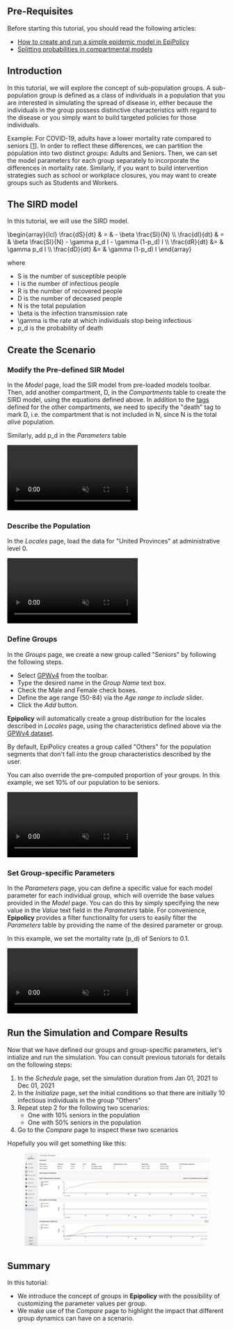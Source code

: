 ## Pre-Requisites

Before starting this tutorial, you should read the following articles:
- [How to create and run a simple epidemic model in EpiPolicy](create_your_first_scenario)
- [Splitting probabilities in compartmental models](/probability_rate)

## Introduction

In this tutorial, we will explore the concept of sub-population groups. A sub-population group is defined as a class of individuals in a population that you are interested in simulating the spread of disease in, either because the individuals in the group possess distinctive characteristics with regard to the disease or you simply want to build targeted policies for those individuals. 

Example: For COVID-19, adults have a lower mortality rate compared to seniors [[1](https://www.ncbi.nlm.nih.gov/pmc/articles/PMC7335648/)].
In order to reflect these differences, we can partition the population into two distinct _groups_: Adults and Seniors. Then, we can set the model parameters for each group separately to incorporate the differences in mortality rate. Similarly, if you want to build intervention strategies such as school or workplace closures, you may want to create groups such as Students and Workers.

## The SIRD model

In this tutorial, we will use the SIRD model.

<texb>
\begin{array}{lcl} \frac{dS}{dt} & = & - \beta \frac{SI}{N} \\
\frac{dI}{dt} & = & \beta \frac{SI}{N} - \gamma p_d I - \gamma (1-p_d) I \\
\frac{dR}{dt} &= & \gamma p_d I \\
\frac{dD}{dt} &= & \gamma (1-p_d) I
\end{array}
</texb>

where
- <tex>S</tex> is the number of susceptible people
- <tex>I</tex> is the number of infectious people
- <tex>R</tex> is the number of recovered people
- <tex>D</tex> is the number of deceased people
- <tex>N</tex> is the total population
- <tex>\beta</tex> is the infection transmission rate
- <tex>\gamma</tex> is the rate at which individuals stop being infectious
- <tex>p_d</tex> is the probability of death

## Create the Scenario

### Modify the Pre-defined SIR Model

In the _Model_ page, load the <tex>SIR</tex> model from pre-loaded models toolbar. Then, add another compartment, <tex>D</tex>, in the _Compartments_ table to create the <tex>SIRD</tex> model, using the equations defined above. 
In addition to the [tags](tags) defined for the other compartments, we need to specify the "death" tag to mark <tex>D</tex>, i.e. the compartment that is not included in <tex>N</tex>, since <tex>N</tex> is the total _alive_ population.

Similarly, add <tex>p_d</tex> in the _Parameters_ table

<div class="tutorial-video-container">
    <video class="tutorial-video" autoplay muted loop controls>
        <source src="assets/intro_to_group/model.mp4" type="video/mp4">
    </video>
</div>

### Describe the Population

In the _Locales_ page, load the data for "United Provinces" at administrative level 0.

<div class="tutorial-video-container">
    <video class="tutorial-video" autoplay muted loop controls>
        <source src="assets/create_your_first_model/locales.mp4" type="video/mp4">
    </video>
</div>

### Define Groups

In the _Groups_ page, we create a new group called "Seniors" by following the following steps. 
- Select [GPWv4](https://sedac.ciesin.columbia.edu/data/collection/gpw-v4) from the toolbar.
- Type the desired name in the _Group Name_ text box.
- Check the Male and Female check boxes.
- Define the age range (50-84) via the _Age range to include_ slider.
- Click the _Add_ button.

**Epipolicy** will automatically create a group distribution for the locales described in _Locales_ page, using the characteristics defined above via the [GPWv4 dataset](https://sedac.ciesin.columbia.edu/data/collection/gpw-v4).

By default, EpiPolicy creates a group called "Others" for the population segments that don't fall into the group characteristics described by the user.

You can also override the pre-computed proportion of your groups. 
In this example, we set 10% of our population to be seniors.

<div class="tutorial-video-container">
    <video class="tutorial-video" autoplay muted loop controls>
        <source src="assets/intro_to_group/groups.mp4" type="video/mp4">
    </video>
</div>

### Set Group-specific Parameters

In the _Parameters_ page, you can define a specific value for each model parameter for each individual group, which will override the base values provided in the _Model_ page. You can do this by simply specifying the new value in the _Value_ text field in the _Parameters_ table. For convenience, **Epipolicy** provides a filter functionality for users to easily filter the _Parameters_ table by providing the name of the desired parameter or group.

In this example, we set the mortality rate (<tex>p_d</tex>) of Seniors to <tex>0.1</tex>.


<div class="tutorial-video-container">
    <video class="tutorial-video" autoplay muted loop controls>
        <source src="assets/intro_to_group/parameters.mp4" type="video/mp4">
    </video>
</div>

<!-- ### Export your scenario

Before [exporting](importexport), confirm the changes that you've made in the current page by clicking on a different page. In the example, we click on the _Model_ page. The zip file consists of a JSON file that contains everything necessary for you to [import](importexport) this model in the future.

<div class="tutorial-video-container">
    <video class="tutorial-video" autoplay muted loop controls>
        <source src="assets/intro_to_group/export.mp4" type="video/mp4">
    </video>
</div> -->

## Run the Simulation and Compare Results

Now that we have defined our groups and group-specific parameters, let's intialize and run the simulation. 
You can consult previous tutorials for details on the following steps:
1. In the _Schedule_ page, set the simulation duration from Jan 01, 2021 to Dec 01, 2021
2. In the _Initialize_ page, set the initial conditions so that there are initially 10 infectious individuals in the group "Others"
3. Repeat step 2 for the following two scenarios:
   - One with 10% seniors in the population
   - One with 50% seniors in the population
4. Go to the _Compare_ page to inspect these two scenarios

Hopefully you will get something like this:
<figure class="text-center">
  <img src="assets/intro_to_group/compare.png"/>
</figure>

## Summary

In this tutorial:

- We introduce the concept of groups in **Epipolicy** with the possibility of customizing the parameter values per group.
- We make use of the _Compare_ page to highlight the impact that different group dynamics can have on a scenario.
<!-- - We show the export functionality that would allow you to import the scenario for future usage/bookmarking. In the [next tutorial](/intro_to_facility), we will show you how to import an existing scenario and explore the concept of **facility** in **Epipolicy**. -->
